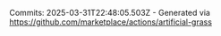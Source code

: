 Commits: 2025-03-31T22:48:05.503Z - Generated via https://github.com/marketplace/actions/artificial-grass
<br>
